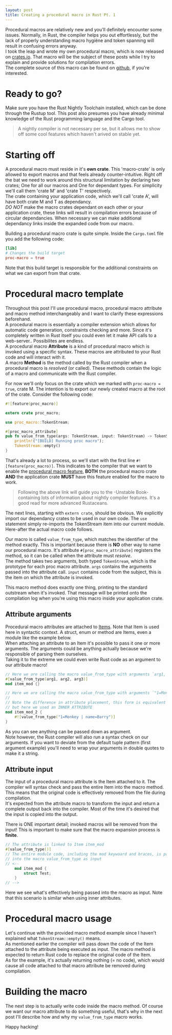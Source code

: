 ```yaml
---
layout: post
title: Creating a procedural macro in Rust Pt. 1
---
```


Procedural macros are relatively new and you'll definitely encounter some issues. 
Normally, in Rust, the compiler helps you out effortlessly, but the lack of properly 
understanding macro hygiëne and token spanning will result in confusing errors anyway.  
I took the leap and wrote my own procedural macro, which is now released on
[crates.io](https://crates.io/crates/value_from_type_macros). That macro will be the subject of
these posts while I try to explain and provide solutions for compilation errors.  
The complete source of this macro can be found on 
[github](https://github.com/Bert-Proesmans/value-from-type-derive), if you're interested.

# Ready to go?

Make sure you have the Rust Nightly Toolchain installed, which can be done through the Rustup tool.
This post also presumes you have already minimal knowledge of the Rust programming language and the
Cargo tool.

> A nightly compiler is not necessary per se, but it allows me to show off some cool features which
> haven't arived on stable yet.

# Starting off

A procedural macro must reside in it's **own crate**. This 'macro-crate' is only allowed to export macros 
and that feels already counter-intuitive. Right off the bat we need to work around
this structural limitation by declaring two crates; One for all our macros and One for dependant types.
For simplicity we'll call them 'crate M' and 'crate T' respectively.  
The crate containing your application code, which we'll call 'crate A', will have both crate M and T as dependancy.  
*DO NOT* make the macro crates dependant on each other or your application crate, these links will result
in compilation errors because of circular dependancies. When necessary we can make additional dependancy
links inside the expanded code from our macro.

Building a procedural macro crate is quite simple. Inside the `Cargo.toml` file you add the following code:

```toml
[lib]
# Changes the build target
proc-macro = true
```

Note that this build target is responsible for the additional constraints on what we can export from that crate.

# Procedural macro template

Throughout this post I'll use procedural macro, procedural macro 
attribute and macro method interchangeably and I want to clarify these expressions beforehand.  
A procedural macro is essentially a compiler extension which allows for automatic code generation, constraints
checking and more. Since it's completely written in Rust itself you could even let it make API calls to a
web-server.. Possibilites are endless.  
A procedural macro **Attribute** is a kind of procedural macro which is invoked using a specific syntax. These
macros are attributed to your Rust code and will interact with it.  
A macro **Method** is the method called by the Rust compiler when a procedural macro is *resolved* (or called).
These methods contain the logic of a macro and communicate with the Rust compiler.

For now we'll only focus on the crate which we marked with `proc-macro = true`, crate M. The intention is to export our 
newly created macro at the root of the crate.
Consider the following code:

```rust
#![feature(proc_macro)]

extern crate proc_macro;

use proc_macro::TokenStream;

#[proc_macro_attribute]
pub fn value_from_type(args: TokenStream, input: TokenStream) -> TokenStream {
    println!("[BUILD] Running proc macro");
    TokenStream::empty()
}
```

That's already a lot to process, so we'll start with the first line `#![feature(proc_macro)]`. This indicates to 
the compiler that we want to enable the 
[procedural macro feature](https://doc.rust-lang.org/unstable-book/language-features/proc-macro.html), **BOTH** the
procedural macro crate **AND** the application crate **MUST** have this feature enabled for the macro to work.

> Following the above link will guide you to the -Unstable Book- containing lots of information about nightly
> compiler features. It's a good read for more advanced Rustaceans.

The next lines, starting with `extern crate`, should be obvious. We explicitly import our dependancy crates
to be used in our own code. The `use` statement simply re-imports the TokenStream item into our current module.
Here-after the actual macro code follows.

Our macro is called `value_from_type`, which matches the identifier of the method exactly. This is important
because there is **NO** other way to name our procedural macro. It's attribute `#[proc_macro_attribute]` registers
the method, so it can be called when the attribute must *resolve*.  
The method takes two arguments, both typed `TokenStream`, which is the prototype for each proc macro attribute.
`args` contains the arguments passed into the attribute call. `input` contains code from the subject, this is 
the item on which the attribute is invoked.

This macro method does exactly one thing, printing to the standard outstream when it's invoked. That message will be
printed onto the compilation log when you're using this macro inside your application crate.

## Attribute arguments 

Procedural macro attributes are attached to [Items](https://docs.rs/syn/0.12/syn/enum.Item.html). Note that Item is 
used here in syntactic context. A struct, enum or method are Items, even a module like the example below.  
When attaching an attribute to an Item it's possible to pass it one or more arguments. The arguments could be anything
actually because we're responsible of parsing them ourselves.  
Taking it to the extreme we could even write Rust code as an argument to our attribute macro!

```rust
// Here we are calling the macro value_from_type with arguments `arg1, arg2, arg3`
#[value_from_type(arg1, arg2, arg3)]
mod item_mod {}

// Here we are calling the macro value_from_type with arguments `"1=Monkey | name=Barry"`
// 
// Note the difference in attribute placement, this form is equivalent to the previous example
// but here we used an INNER ATTRIBUTE
mod item_mod_2 {
    #![value_from_type("1=Monkey | name=Barry")]
}
```

As you can see anything can be passed down as argument.  
Note however, the Rust compiler will also run a syntax check on our arguments. If you want to deviate from the default
tuple pattern (first argument example) you'll need to wrap your arguments in double quotes to make it a string.

## Attribute input

The input of a procedural macro attribute is the Item attached to it. The compiler will syntax check and pass the entire
Item into the macro method. This means that the original code is effectively removed from the file during compilation.  
It's expected from the attribute macro to transform the input and return a complete output back into the compiler. 
Most of the time it's desired that the input is copied into the output.

There is ONE important detail; invoked macros will be removed from the input! This is important to make sure that
the macro expansion process is **finite**.

```rust
// The attribute is linked to Item item_mod
#[value_from_type()]
// The entire module code, including the mod keywoard and braces, is passed 
// into the macro value_from_type as input
// <--
    mod item_mod {
        struct Test;
    }
// -->
```

Here we see what's effectively being passed into the macro as input. Note that this scenario is similar when using
inner attributes.

# Procedural macro usage

Let's continue with the provided macro method example since I haven't explained what `TokenStream::empty()` means.  
As mentioned earlier the compiler will pass down the code of the Item attached to the attribute being executed as input.
The macro method is expected to return Rust code to replace the original code of the Item.  
As for the example, it's actually returning nothing (= no code), which would cause all code attached to that macro
attribute be removed during compilation.

# Building the macro

The next step is to actually write code inside the macro method. Of course we want our macro attribute to do something
useful, that's why in the next post I'll describe how and why my ```value_from_type``` macro works.

Happy hacking!
